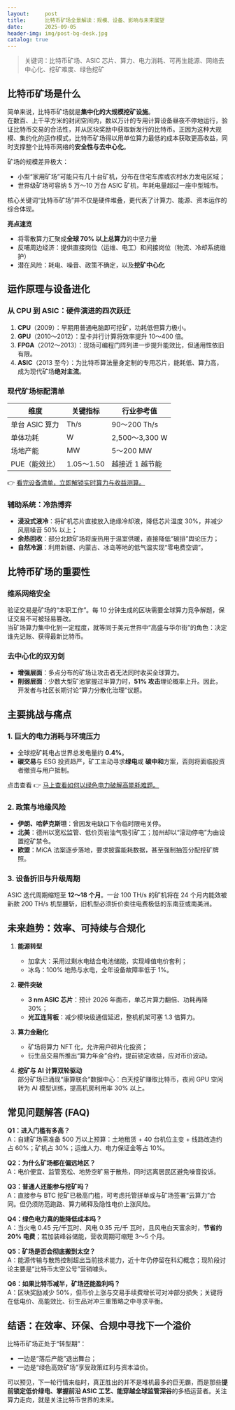```yaml
---
layout:     post
title:      比特币矿场全景解读：规模、设备、影响与未来展望
date:       2025-09-05
header-img: img/post-bg-desk.jpg
catalog: true
---
```


> 关键词：比特币矿场、ASIC 芯片、算力、电力消耗、可再生能源、网络去中心化、挖矿难度、绿色挖矿  

## 比特币矿场是什么

简单来说，比特币矿场就是**集中化的大规模挖矿设施**。  
在数百、上千平方米的封闭空间内，数以万计的专用计算设备昼夜不停地运行，验证比特币交易的合法性，并从区块奖励中获取新发行的比特币。正因为这种大规模、集约化的运作模式，比特币矿场得以用单位算力最低的成本获取更高收益，同时支撑整个比特币网络的**安全性与去中心化**。

矿场的规模差异极大：  
- 小型“家用矿场”可能只有几十台矿机，分布在住宅车库或农村水力发电区域；  
- 世界级矿场可容纳 5 万～10 万台 ASIC 矿机，年耗电量超过一座中型城市。

核心关键词“比特币矿场”并不仅是硬件堆叠，更代表了计算力、能源、资本运作的综合体现。

**亮点速览**  
- 将零散算力汇聚成**全球 70% 以上总算力**的中坚力量  
- 反哺周边经济：提供直接岗位（运维、电工）和间接岗位（物流、冷却系统维护）  
- 潜在风险：耗电、噪音、政策不确定，以及**挖矿中心化**

## 运作原理与设备进化

### 从 CPU 到 ASIC：硬件演进的四次跃迁

1. **CPU**（2009）：早期用普通电脑即可挖矿，功耗低但算力极小。  
2. **GPU**（2010～2012）：显卡并行计算将效率提升 10～400 倍。  
3. **FPGA**（2012～2013）：现场可编程门阵列进一步提升能效比，但通用性依旧有限。  
4. **ASIC**（2013 至今）：为比特币算法量身定制的专用芯片，能耗低、算力高，成为现代矿场**绝对主流**。  

### 现代矿场标配清单

| 维度 | 关键指标 | 行业参考值 |
|---|---|---|
| 单台 ASIC 算力 | Th/s | 90～200 Th/s |
| 单体功耗 | W | 2,500～3,300 W |
| 场地产能 | MW | 5～200 MW |
| PUE（能效比） | 1.05～1.50 | 越接近 1 越节能 |

👉 [看完设备清单，立即解锁实时算力与收益测算。](https://okxdog.com/)

### 辅助系统：冷热博弈

- **浸没式液冷**：将矿机芯片直接放入绝缘冷却液，降低芯片温度 30%，并减少风扇噪音 50% 以上；  
- **余热回收**：部分北欧矿场将废热用于温室供暖，直接降低“碳排”舆论压力；  
- **自然冷源**：利用新疆、内蒙古、冰岛等地的低气温实现“零电费空调”。

## 比特币矿场的重要性

### 维系网络安全

验证交易是矿场的“本职工作”。每 10 分钟生成的区块需要全球算力竞争解题，保证交易不可被轻易篡改。  
当矿场算力集中化到一定程度，就等同于美元世界中“高盛与华尔街”的角色：决定谁先记账、获得最新比特币。

### 去中心化的双刃剑

- **增强层面**：多点分布的矿场让攻击者无法同时收买全球算力。  
- **削弱层面**：少数大型矿池掌握过半算力时，**51% 攻击**理论概率上升。因此，开发者与社区长期讨论“算力分散化治理”议题。

## 主要挑战与痛点

### 1. 巨大的电力消耗与环境压力

- 全球挖矿耗电占世界总发电量约 **0.4%**。  
- **碳交易**与 ESG 投资趋严，矿工主动寻求**绿电**或 **碳中和**方案，否则将面临投资者撤资与用户抵制。  

点击查看 👉 [马上查看如何以绿色电力破解高能耗难题。](https://okxdog.com/)

### 2. 政策与地缘风险

- **伊朗、哈萨克斯坦**：曾因发电缺口下令临时限电关停。  
- **北美**：德州以宽松监管、低价页岩油气吸引矿工；加州却以“滚动停电”为由设置挖矿禁令。  
- **欧盟**：MiCA 法案逐步落地，要求披露能耗数据，甚至强制抽签分配挖矿牌照。

### 3. 设备折旧与升级周期  
ASIC 迭代周期缩短至 **12～18 个月**。一台 100 TH/s 的矿机将在 24 个月内能效被新款 200 TH/s 机型腰斩，旧机型必须折价卖往电费极低的东南亚或南美洲。

## 未来趋势：效率、可持续与合规化

1. **能源转型**  
   - 加拿大：采用过剩水电结合电池储能，实现峰值电价套利；  
   - 冰岛：100% 地热与水电，全年设备故障率低于 1%。  

2. **硬件突破**  
   - **3 nm ASIC 芯片**：预计 2026 年面市，单芯片算力翻倍、功耗再降 30%；  
   - **光互连背板**：减少模块级通信延迟，整机机架可塞 1.3 倍算力。  

3. **算力金融化**  
   - 矿场将算力 NFT 化，允许用户碎片化投资；  
   - 衍生品交易所推出“算力年金”合约，提前锁定收益，应对币价波动。  

4. **挖矿与 AI 计算双轮驱动**  
   部分矿场已涌现“康算联合”数据中心：白天挖矿赚取比特币，夜间 GPU 空闲转为 AI 模型训练，提高机房利用率 30% 以上。

## 常见问题解答 (FAQ)

**Q1：进入门槛有多高？**  
A：自建矿场需准备 500 万以上预算：土地租赁 + 40 台机位主变 + 线路改造约占 60%；矿机占 30%；运维人力、电力保证金等占 10%。

**Q2：为什么矿场都在偏远地区？**  
A：电价便宜、监管宽松、地势空旷易于散热，同时远离居民区避免噪音投诉。

**Q3：普通人还能参与挖矿吗？**  
A：直接参与 BTC 挖矿已极高门槛，可考虑托管拼单或与矿场签署“云算力”合同。但仍须防范跑路、算力稀释及隐性电价上涨风险。

**Q4：绿色电力真的能降低成本吗？**  
A：当火电 0.45 元/千瓦时、风电 0.35 元/千 瓦时，且风电白天富余时，**节省约 20% 电费**；若加装峰谷储能，营收周期可缩短 3～5 个月。

**Q5：矿场是否会彻底搬到太空？**  
A：能源传输与散热控制超出当前技术能力，近十年仍停留在科幻概念；现阶段讨论主要是“比特币太空公号”营销噱头。

**Q6：如果比特币减半，矿场还能盈利吗？**  
A：区块奖励减少 50%，但币价上涨与交易手续费增长可对冲部分损失；关键将在低电价、高能效比、衍生品对冲三重策略之中寻求平衡。

## 结语：在效率、环保、合规中寻找下一个溢价

比特币矿场正处于“转型期”：  
- 一边是“落后产能”退出舞台；  
- 一边是“绿色高效矿场”享受政策红利与资本溢价。  

可以预见，下一轮行情来临时，真正胜出的并不是堆机最多的巨无霸，而是那些**提前锁定低价绿电、掌握前沿 ASIC 工艺、能穿越全球监管深谷**的多栖运营者。关注算力走向，就是关注比特币世界的未来。